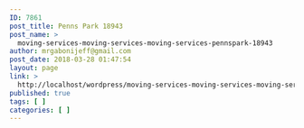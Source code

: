 ```yaml
---
ID: 7861
post_title: Penns Park 18943
post_name: >
  moving-services-moving-services-moving-services-pennspark-18943
author: mrgabonijeff@gmail.com
post_date: 2018-03-28 01:47:54
layout: page
link: >
  http://localhost/wordpress/moving-services-moving-services-moving-services-pennspark-18943/
published: true
tags: [ ]
categories: [ ]
---
```

